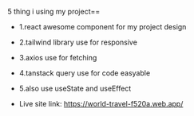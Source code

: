 5 thing  i using my project==
* 1.react awesome component for my project design
* 2.tailwind library use for responsive
* 3.axios use for fetching
* 4.tanstack query use for code easyable
* 5.also use useState and useEffect 


* Live site link: https://world-travel-f520a.web.app/
